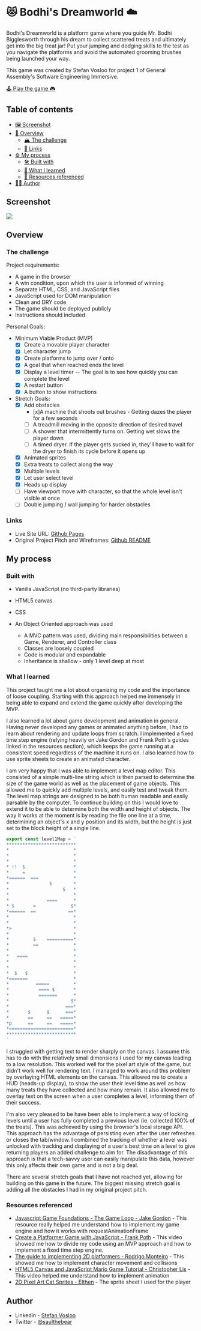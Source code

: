 # 😻 Bodhi's Dreamworld ☁️

Bodhi's Dreamworld is a platform game where you guide Mr. Bodhi Bigglesworth through his dream to collect scattered treats and ultimately get into the big treat jar! Put your jumping and dodging skills to the test as you navigate the platforms and avoid the automated grooming brushes being launched your way.

This game was created by Stefan Vosloo for project 1 of General Assembly's Software Engineering Immersive.

[🕹 Play the game 🎮](https://saulthebear.github.io/bodhi-dreamworld/)

## Table of contents

- [🖼 Screenshot](#screenshot)
- [👀 Overview](#overview)
  - [🏔 The challenge](#the-challenge)
  - [🔗 Links](#links)
- [⚙️ My process](#my-process)
  - [🛠 Built with](#built-with)
  - [🧠 What I learned](#what-i-learned)
  - [🔎 Resources referenced](#resources-referenced)
- [🧑‍💻 Author](#author)

## Screenshot

![](./screenshot.png)

## Overview

### The challenge

Project requirements:

- A game in the browser
- A win condition, upon which the user is informed of winning
- Separate HTML, CSS, and JavaScript files
- JavaScript used for DOM manipulation
- Clean and DRY code
- The game should be deployed publicly
- Instructions should included

Personal Goals:

- Minimum Viable Product (MVP)
  - [x] Create a movable player character
  - [x] Let character jump
  - [x] Create platforms to jump over / onto
  - [x] A goal that when reached ends the level
  - [x] Display a level timer -- The goal is to see how quickly you can complete the level
  - [x] A restart button
  - [x] A button to show instructions
- Stretch Goals:
  - [x] Add obstacles
    - [x]A machine that shoots out brushes - Getting dazes the player for a few seconds
    - [ ] A treadmill moving in the opposite direction of desired travel
    - [ ] A shower that intermittently turns on. Getting wet slows the player down
    - [ ] A timed dryer. If the player gets sucked in, they'll have to wait for the dryer to finish its cycle before it opens up
  - [x] Animated sprites
  - [x] Extra treats to collect along the way
  - [x] Multiple levels
  - [x] Let user select level
  - [x] Heads up display
  - [ ] Have viewport move with character, so that the whole level isn't visible at once
  - [ ] Double jumping / wall jumping for harder obstacles

### Links

- Live Site URL: [Github Pages](https://saulthebear.github.io/bodhi-dreamworld/)
- Original Project Pitch and Wireframes: [Github README](./Project%20Pitch.md)

## My process

### Built with

- Vanilla JavaScript (no third-party libraries)
- HTML5 canvas
- CSS

- An Object Oriented approach was used
  - A MVC pattern was used, dividing main responsibilities between a Game, Renderer, and Controller class
  - Classes are loosely coupled
  - Code is modular and expandable
  - Inheritance is shallow - only 1 level deep at most

### What I learned

This project taught me a lot about organizing my code and the importance of loose coupling. Starting with this approach helped me immensely in being able to expand and extend the game quickly after developing the MVP.

I also learned a lot about game development and animation in general. Having never developed any games or animated anything before, I had to learn about rendering and update loops from scratch. I implemented a fixed time step engine (relying heavily on Jake Gordon and Frank Poth's guides linked in the resources section), which keeps the game running at a consistent speed regardless of the machine it runs on. I also learned how to use sprite sheets to create an animated character.

I am very happy that I was able to implement a level map editor. This consisted of a simple multi-line string which is then parsed to determine the size of the game world as well as the placement of game objects. This allowed me to quickly add multiple levels, and easily test and tweak them. The level map strings are designed to be both human readable and easily parsable by the computer. To continue building on this I would love to extend it to be able to determine both the width and height of objects. The way it works at the moment is by reading the file one line at a time, determining an object's x and y position and its width, but the height is just set to the block height of a single line.

```js
export const level1Map = `
**************************
*                        *
*                        *
*                        *
* !!  $                  *
*     =                  *
*======  ===             *
*               $        *
*                    $   *
*                        *
*              ====      *
* $       =             $*
*======  ==            ==*
*                        *
*                        *
*>                       *
*                        *
*         $    ==========*
*         ==             *
*                        *
*   ====                 *
*                        *
*                        *
*  $   $                 *
*=======                 *
*          =====         *
*           ==== $       *
*           =======      *
*                       $*
*                     ===*
*       $      $      ===*
*       ==     ==   =====*
*p      ==     ==   =====*
*========================*
**************************
`
```

I struggled with getting text to render sharply on the canvas. I assume this has to do with the relatively small dimensions I used for my canvas leading to a low resolution. This worked well for the pixel art style of the game, but didn't work well for rendering text. I managed to work around this problem by overlaying HTML elements on the canvas. This allowed me to create a HUD (heads-up display), to show the user their level time as well as how many treats they have collected and how many remain. It also allowed me to overlay text on the screen when a user completes a level, informing them of their success.

I'm also very pleased to be have been able to implement a way of locking levels until a user has fully completed a previous level (ie. collected 100% of the treats). This was achieved by using the browser's local storage API. This approach has the advantage of persisting even after the user refreshes or closes the tab/window. I combined the tracking of whether a level was unlocked with tracking and displaying of a user's best time on a level to give returning players an added challenge to aim for. The disadvantage of this approach is that a tech-savvy user can easily manipulate this data, however this only affects their own game and is not a big deal.

There are several stretch goals that I have not reached yet, allowing for building on this game in the future. The biggest missing stretch goal is adding all the obstacles I had in my original project pitch.

### Resources referenced

- [Javascript Game Foundations - The Game Loop - Jake Gordon](https://codeincomplete.com/articles/javascript-game-foundations-the-game-loop/) - This resource really helped me understand how to implement my game engine and how it works with requestAnimationFrame
- [Create a Platformer Game with JavaScript - Frank Poth](https://www.youtube.com/watch?v=w-OKdSHRlfA) - This video showed me how to divide my code using an MVP approach and how to implement a fixed time step engine.
- [The guide to implementing 2D platformers - Rodrigo Monteiro](http://higherorderfun.com/blog/2012/05/20/the-guide-to-implementing-2d-platformers/) - This showed me how to implement character movement and collisions
- [HTML5 Canvas and JavaScript Mario Game Tutorial - Christopher Lis](https://www.youtube.com/watch?v=4q2vvZn5aoo) - This video helped me understand how to implement animation
- [2D Pixel Art Cat Sprites - Elthen](https://elthen.itch.io/2d-pixel-art-cat-sprites) - The sprite sheet I used for the player

## Author

- Linkedin - [Stefan Vosloo](https://www.linkedin.com/in/stefan-vosloo/)
- Twitter - [@saulthebear](https://www.twitter.com/saulthebear)
